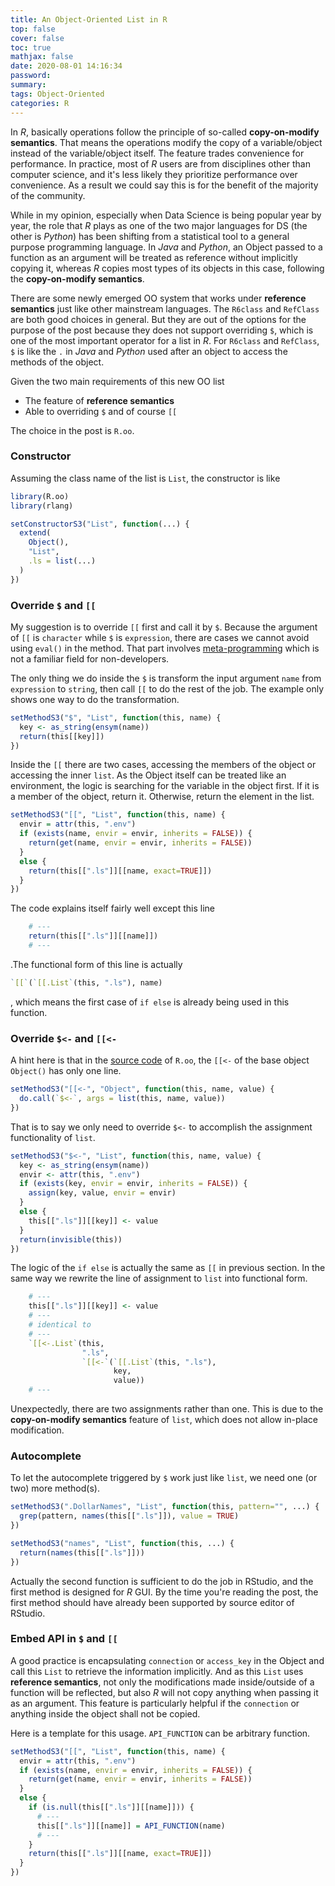```yaml
---
title: An Object-Oriented List in R
top: false
cover: false
toc: true
mathjax: false
date: 2020-08-01 14:16:34
password:
summary:
tags: Object-Oriented
categories: R
---
```


In *R*, basically operations follow the principle of so-called **copy-on-modify semantics**. That means the operations modify the copy of a variable/object instead of the variable/object itself. The feature trades convenience for performance. In practice, most of *R* users are from disciplines other than computer science, and it's less likely they prioritize performance over convenience. As a result we could say this is for the benefit of the majority of the community.

While in my opinion, especially when Data Science is being popular year by year, the role that *R* plays as one of the two major languages for DS (the other is *Python*) has been shifting from a statistical tool to a general purpose programming language. In *Java* and *Python*, an Object passed to a function as an argument will be treated as reference without implicitly copying it, whereas *R* copies most types of its objects in this case, following the **copy-on-modify semantics**.

There are some newly emerged OO system that works under **reference semantics** just like other mainstream languages. The `R6class` and `RefClass` are both good choices in general. But they are out of the options for the purpose of the post because they does not support overriding `$`, which is one of the most important operator for a list in *R*. For `R6class` and `RefClass`, `$` is like the `.` in *Java* and *Python* used after an object to access the methods of the object.

Given the two main requirements of this new OO list

* The feature of **reference semantics**
* Able to overriding `$` and of course `[[`

The choice in the post is `R.oo`.


### Constructor

Assuming the class name of the list is `List`, the constructor is like

```r
library(R.oo)
library(rlang)

setConstructorS3("List", function(...) {
  extend(
    Object(),
    "List",
    .ls = list(...)
  )
})
```

### Override `$` and `[[`

My suggestion is to override `[[` first and call it by `$`. Because the argument of `[[` is `character` while `$` is `expression`, there are cases we cannot avoid using `eval()` in the method. That part involves [meta-programming](https://adv-r.hadley.nz/metaprogramming.html) which is not a familiar field for non-developers.

The only thing we do inside the `$` is transform the input argument `name` from `expression` to `string`, then call `[[` to do the rest of the job. The example only shows one way to do the transformation.

```r
setMethodS3("$", "List", function(this, name) {
  key <- as_string(ensym(name))
  return(this[[key]])
})
```

Inside the `[[` there are two cases, accessing the members of the object or accessing the inner `list`. As the Object itself can be treated like an environment, the logic is searching for the variable in the object first. If it is a member of the object, return it. Otherwise, return the element in the list.


```r
setMethodS3("[[", "List", function(this, name) {
  envir = attr(this, ".env")
  if (exists(name, envir = envir, inherits = FALSE)) {
    return(get(name, envir = envir, inherits = FALSE))
  }
  else {
    return(this[[".ls"]][[name, exact=TRUE]])
  }
})
```

The code explains itself fairly well except this line 

```r
    # ---
    return(this[[".ls"]][[name]])
    # ---
```

.The functional form of this line is actually

```r
`[[`(`[[.List`(this, ".ls"), name)
```

, which means the first case of `if else` is already being used in this function.


### Override `$<-` and `[[<-`

A hint here is that in the [source code](https://github.com/HenrikBengtsson/R.oo/blob/develop/R/050.Object.R#L1825) of `R.oo`, the `[[<-` of the base object `Object()` has only one line.

```r
setMethodS3("[[<-", "Object", function(this, name, value) {
  do.call(`$<-`, args = list(this, name, value))
})
```

That is to say we only need to override `$<-` to accomplish the assignment functionality of `list`.

```r
setMethodS3("$<-", "List", function(this, name, value) {
  key <- as_string(ensym(name))
  envir <- attr(this, ".env")
  if (exists(key, envir = envir, inherits = FALSE)) {
    assign(key, value, envir = envir)
  }
  else {
    this[[".ls"]][[key]] <- value
  }
  return(invisible(this))
})
```

The logic of the `if else` is actually the same as `[[` in previous section. In the same way we rewrite the line of assignment to `list` into functional form.

```r
    # ---
    this[[".ls"]][[key]] <- value
    # ---
    # identical to
    # ---
    `[[<-.List`(this, 
                ".ls", 
                `[[<-`(`[[.List`(this, ".ls"), 
                       key, 
                       value))
    # ---
```

Unexpectedly, there are two assignments rather than one. This is due to the **copy-on-modify semantics** feature of `list`, which does not allow in-place modification.


### Autocomplete

To let the autocomplete triggered by `$` work just like `list`, we need one (or two) more method(s).

```r
setMethodS3(".DollarNames", "List", function(this, pattern="", ...) {
  grep(pattern, names(this[[".ls"]]), value = TRUE)
})

setMethodS3("names", "List", function(this, ...) {
  return(names(this[[".ls"]]))
})
```

Actually the second function is sufficient to do the job in RStudio, and the first method is designed for *R* GUI. By the time you're reading the post, the first method should have already been supported by source editor of RStudio.


### Embed API in `$` and `[[`

A good practice is encapsulating `connection` or `access_key` in the Object and call this `List` to retrieve the information implicitly. And as this `List` uses **reference semantics**, not only the modifications made inside/outside of a function will be reflected, but also *R* will not copy anything when passing it as an argument. This feature is particularly helpful if the `connection` or anything inside the object shall not be copied.

Here is a template for this usage. `API_FUNCTION` can be arbitrary function.

```r
setMethodS3("[[", "List", function(this, name) {
  envir = attr(this, ".env")
  if (exists(name, envir = envir, inherits = FALSE)) {
    return(get(name, envir = envir, inherits = FALSE))
  }
  else {
    if (is.null(this[[".ls"]][[name]])) {
      # ---
      this[[".ls"]][[name]] = API_FUNCTION(name)
      # ---
    }
    return(this[[".ls"]][[name, exact=TRUE]])
  }
})
```